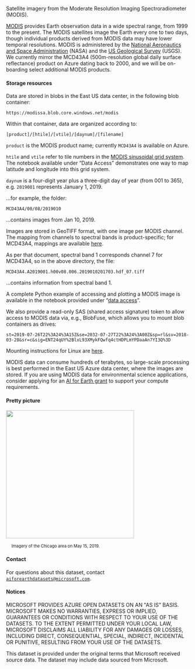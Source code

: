 Satellite imagery from the Moderate Resolution Imaging Spectroradiometer (MODIS).

[MODIS](https://modis.gsfc.nasa.gov/) provides Earth observation data in a wide spectral range, from 1999 to the present.  The MODIS satellites image the Earth every one to two days, though individual products derived from MODIS data may have lower temporal resolutions.  MODIS is administered by the [National Aeronautics and Space Administration](https://www.nasa.gov/) (NASA) and the [US Geological Survey](https://www.usgs.gov/) (USGS). We currently mirror the MCD43A4 (500m-resolution global daily surface reflectance) product on Azure dating back to 2000, and we will be on-boarding select additional MODIS products.

#### Storage resources

Data are stored in blobs in the East US data center, in the following blob container:

`https://modissa.blob.core.windows.net/modis`

Within that container, data are organized according to:

`[product]/[htile]/[vtile]/[daynum]/[filename]`

`product` is the MODIS product name; currently `MCD43A4` is available on Azure.

`htile` and `vtile` refer to tile numbers in the [MODIS sinusoidal grid system](https://modis-land.gsfc.nasa.gov/MODLAND_grid.html).  The notebook available under &ldquo;Data Access&rdquo; demonstrates one way to map latitude and longitude into this grid system.

`daynum` is a four-digit year plus a three-digit day of year (from 001 to 365), e.g. `2019001` represents January 1, 2019.

...for example, the folder:

`MCD43A4/00/08/2019010`

...contains images from Jan 10, 2019.

Images are stored in GeoTIFF format, with one image per MODIS channel.  The mapping from channels to spectral bands is product-specific; for MCD43A4, mappings are available [here](https://lpdaac.usgs.gov/products/mcd43a4v006/).

As per that document, spectral band 1 corresponds channel 7 for MCD43A4, so in the above directory, the file:

`MCD43A4.A2019001.h00v08.006.2019010201703.hdf_07.tiff`

...contains information from spectral band 1.

A complete Python example of accessing and plotting a MODIS image is available in the notebook provided under &ldquo;<a href="https://azure.microsoft.com/en-us/services/open-datasets/catalog/modis?tab=data-access">data access</a>&rdquo;.

We also provide a read-only SAS (shared access signature) token to allow access to MODIS data via, e.g., BlobFuse, which allows you to mount blob containers as drives:

`st=2019-07-26T22%3A24%3A15Z&se=2032-07-27T22%3A24%3A00Z&sp=rl&sv=2018-03-28&sr=c&sig=ENT24qUY%2BlxL93XMykFQwfq4ctHDPLmYPDaaAn7YI3Q%3D`

Mounting instructions for Linux are [here](https://docs.microsoft.com/en-us/azure/storage/blobs/storage-how-to-mount-container-linux).

MODIS data can consume hundreds of terabytes, so large-scale processing is best performed in the East US Azure data center, where the images are stored.  If you are using MODIS data for environmental science applications, consider applying for an [AI for Earth grant](http://aka.ms/ai4egrants) to support your compute requirements.


#### Pretty picture

<img src="https://ai4edatasetspublicassets.blob.core.windows.net/assets/aod_images/modis.png" width=350px;><br/>

<p style="font-size:80%;margin-left:15px;">Imagery of the Chicago area on May 15, 2019.</p>


#### Contact

For questions about this dataset, contact [`aiforearthdatasets@microsoft.com`](mailto:aiforearthdatasets@microsoft.com?subject=modis%20question).


#### Notices

MICROSOFT PROVIDES AZURE OPEN DATASETS ON AN "AS IS" BASIS. MICROSOFT MAKES NO WARRANTIES, EXPRESS OR IMPLIED, GUARANTEES OR CONDITIONS WITH RESPECT TO YOUR USE OF THE DATASETS. TO THE EXTENT PERMITTED UNDER YOUR LOCAL LAW, MICROSOFT DISCLAIMS ALL LIABILITY FOR ANY DAMAGES OR LOSSES, INCLUDING DIRECT, CONSEQUENTIAL, SPECIAL, INDIRECT, INCIDENTAL OR PUNITIVE, RESULTING FROM YOUR USE OF THE DATASETS. 

This dataset is provided under the original terms that Microsoft received source data. The dataset may include data sourced from Microsoft. 


